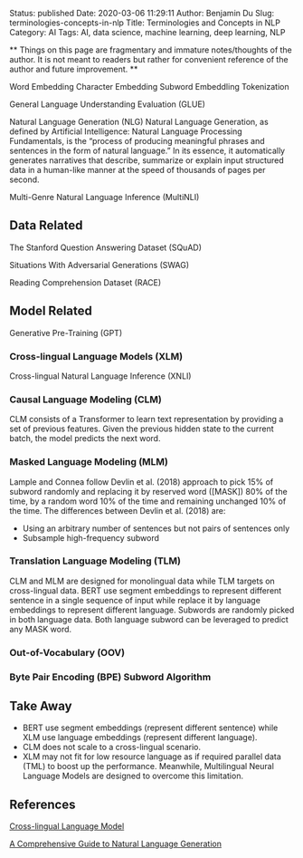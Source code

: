 Status: published
Date: 2020-03-06 11:29:11
Author: Benjamin Du
Slug: terminologies-concepts-in-nlp
Title: Terminologies and Concepts in NLP
Category: AI
Tags: AI, data science, machine learning, deep learning, NLP

**
Things on this page are fragmentary and immature notes/thoughts of the author.
It is not meant to readers but rather for convenient reference of the author and future improvement.
**

Word Embedding
Character Embedding
Subword Embeddling
Tokenization

General Language Understanding Evaluation (GLUE)

Natural Language Generation (NLG)
Natural Language Generation, as defined by Artificial Intelligence: Natural Language Processing Fundamentals, is the “process of producing meaningful phrases and sentences in the form of natural language.” In its essence, it automatically generates narratives that describe, summarize or explain input structured data in a human-like manner at the speed of thousands of pages per second.

Multi-Genre Natural Language Inference (MultiNLI)

## Data Related

The Stanford Question Answering Dataset (SQuAD)

Situations With Adversarial Generations (SWAG)

Reading Comprehension Dataset (RACE) 

## Model Related

Generative Pre-Training (GPT)

### Cross-lingual Language Models (XLM)

Cross-lingual Natural Language Inference (XNLI)

### Causal Language Modeling (CLM)

CLM consists of a Transformer to learn text representation by providing a set of previous features. 
Given the previous hidden state to the current batch, the model predicts the next word.

### Masked Language Modeling (MLM)

Lample and Connea follow Devlin et al. (2018) approach to pick 15% of subword randomly 
and replacing it by reserved word ([MASK]) 80% of the time, 
by a random word 10% of the time 
and remaining unchanged 10% of the time.
The differences between Devlin et al. (2018) are:

- Using an arbitrary number of sentences but not pairs of sentences only
- Subsample high-frequency subword

### Translation Language Modeling (TLM)

CLM and MLM are designed for monolingual data while TLM targets on cross-lingual data. BERT use segment embeddings to represent different sentence in a single sequence of input while replace it by language embeddings to represent different language.
Subwords are randomly picked in both language data. Both language subword can be leveraged to predict any MASK word.

### Out-of-Vocabulary (OOV)

### Byte Pair Encoding (BPE) Subword Algorithm

## Take Away
- BERT use segment embeddings (represent different sentence) while XLM use language embeddings (represent different language).
- CLM does not scale to a cross-lingual scenario.
- XLM may not fit for low resource language as if required parallel data (TML) to boost up the performance. Meanwhile, Multilingual Neural Language Models are designed to overcome this limitation.

## References 

[Cross-lingual Language Model](https://medium.com/towards-artificial-intelligence/cross-lingual-language-model-56a65dba9358)

[A Comprehensive Guide to Natural Language Generation](https://medium.com/sciforce/a-comprehensive-guide-to-natural-language-generation-dd63a4b6e548)